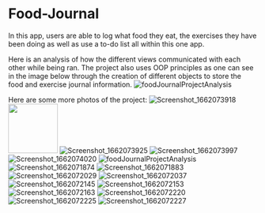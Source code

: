 # Food-Journal

In this app, users are able to log what food they eat, the exercises they have been doing as well as use a to-do list all within this one app.

Here is an analysis of how the different views communicated with each other while being ran. The project also uses OOP principles as one
can see in the image below through the creation of different objects to store the food and exercise journal information.
![foodJournalProjectAnalysis](https://user-images.githubusercontent.com/46404712/188026506-75e9071a-1448-4244-9796-daffd0e21f79.png)

Here are some more photos of the project:
![Screenshot_1662073918](https://user-images.githubusercontent.com/46404712/188028014-8bc10cdf-be32-4316-a40d-bf8e08648f05.png)
<img src="https://user-images.githubusercontent.com/46404712/188028014-8bc10cdf-be32-4316-a40d-bf8e08648f05.png" width="100">
![Screenshot_1662073925](https://user-images.githubusercontent.com/46404712/188028027-70c98513-48a5-44c7-9701-68493aea50d9.png)
![Screenshot_1662073997](https://user-images.githubusercontent.com/46404712/188028037-7bcbd5c1-fc0f-46a4-a163-4ec99b5d4792.png)
![Screenshot_1662074020](https://user-images.githubusercontent.com/46404712/188028044-acfeae4f-227a-4ff7-88e9-9e1bc0f37661.png)
![foodJournalProjectAnalysis](https://user-images.githubusercontent.com/46404712/188028056-570695c1-9b23-4245-ad6d-c074fa9cac83.png)
![Screenshot_1662071874](https://user-images.githubusercontent.com/46404712/188028057-89f2e7db-fa64-4220-ad5e-7236e410933c.png)
![Screenshot_1662071883](https://user-images.githubusercontent.com/46404712/188028060-8970b401-524f-462e-a0cd-2c747721d554.png)
![Screenshot_1662072029](https://user-images.githubusercontent.com/46404712/188028061-5ee37a9f-0ddf-4219-889d-61b97da8d392.png)
![Screenshot_1662072037](https://user-images.githubusercontent.com/46404712/188028063-3cc46e57-6994-494d-b959-3302b0c3a289.png)
![Screenshot_1662072145](https://user-images.githubusercontent.com/46404712/188028064-1258f46a-3a09-48fa-b3be-05858d6e2efb.png)
![Screenshot_1662072153](https://user-images.githubusercontent.com/46404712/188028065-2fc32221-41ec-4349-88d4-6e4db0aac65f.png)
![Screenshot_1662072163](https://user-images.githubusercontent.com/46404712/188028066-07440631-3521-4580-8d3b-8512b78313e8.png)
![Screenshot_1662072220](https://user-images.githubusercontent.com/46404712/188028067-d13a50c0-bf7c-4cf6-bbf8-2748ae83b733.png)
![Screenshot_1662072225](https://user-images.githubusercontent.com/46404712/188028069-6700a126-e18f-40ae-b5eb-69818c42ef76.png)
![Screenshot_1662072227](https://user-images.githubusercontent.com/46404712/188028071-cd99108b-9dd8-4e54-8ff6-20ffba320615.png)
